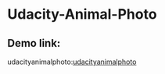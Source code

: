 # Udacity-Animal-Photo

## Demo link:

udacityanimalphoto:[udacityanimalphoto](https://udacityanimalphoto.herokuapp.com/)
